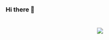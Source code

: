 ### Hi there 👋

<!--
**LesserFullness/LesserFullness** is a ✨ _special_ ✨ repository because its `README.md` (this file) appears on your GitHub profile.

Here are some ideas to get you started:

- 🔭 I’m currently working on ...
- 🌱 I’m currently learning ...
- 👯 I’m looking to collaborate on ...
- 🤔 I’m looking for help with ...
- 💬 Ask me about ...
- 📫 How to reach me: ...
- 😄 Pronouns: ...
- ⚡ Fun fact: ...
-->
<h1 align="center">
  <a href="http://wouldfull.eu.org/">
    <img src="https://readme-typing-svg.herokuapp.com/?lines=console.log(%22Hello%2C%20World!%22)">
  </a>
</h1>
